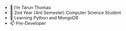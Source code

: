 - 👀 I’m Tarun Thomas
- 🌱 2nd Year (4rd Semester) Computer Science Student
- 🥅 Learning Python and MongoDB
- 📫 Pre-Developer 

<!---
TarunThomas03/TarunThomas03 is a ✨ special ✨ repository because its `README.md` (this file) appears on your GitHub profile.
You can click the Preview link to take a look at your changes.
--->
